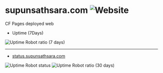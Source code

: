 # supunsathsara.com ![Website](https://img.shields.io/website?url=https%3A%2F%2Fsupunsathsara.com)
CF Pages deployed web

- Uptime (7Days)

![Uptime Robot ratio (7 days)](https://img.shields.io/uptimerobot/ratio/7/m790776048-a6120c6c14dd15ac54e3b319)


<hr>

- [status.supunsathsara.com](status.supunsathsara.com])

![Uptime Robot status](https://img.shields.io/uptimerobot/status/m791762453-87a1e6bf83f0316795ea27c1)
![Uptime Robot ratio (30 days)](https://img.shields.io/uptimerobot/ratio/m791762453-87a1e6bf83f0316795ea27c1)


